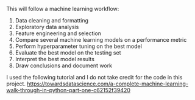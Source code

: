 This will follow a machine learning workflow:

1. Data cleaning and formatting
2. Exploratory data analysis
3. Feature engineering and selection
4. Compare several machine learning models on a performance metric
5. Perform hyperparameter tuning on the best model
6. Evaluate the best model on the testing set
7. Interpret the best model results
8. Draw conclusions and document work

I used the following tutorial and I do not take credit for the code in this
project.
https://towardsdatascience.com/a-complete-machine-learning-walk-through-in-python-part-one-c62152f39420



